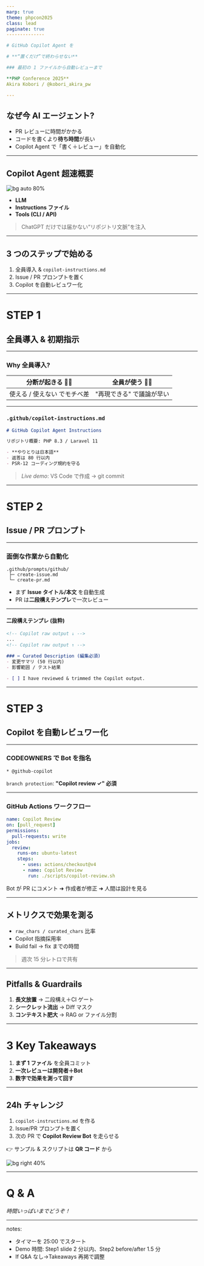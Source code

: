 ```yaml
---
marp: true
theme: phpcon2025
class: lead
paginate: true
--------------

# GitHub Copilot Agent を

# **“置くだけ”で終わらせない**

### 最初の 1 ファイルから自動レビューまで

**PHP Conference 2025**
Akira Kobori / @kobori_akira_pw

---
```


## なぜ今 AI エージェント?

* PR レビューに時間がかかる
* コードを書くより**待ち時間**が長い
* Copilot Agent で「書く＋レビュー」を自動化

<!-- Ask audience: 1 PR レビューに何分? 挙手 -->

---

## Copilot Agent 超速概要

![bg auto 80%](assets/agent-overview.png)

* **LLM**
* **Instructions ファイル**
* **Tools (CLI / API)**

> ChatGPT だけでは届かない“リポジトリ文脈”を注入

---

## 3 つのステップで始める

1. 全員導入 & `copilot-instructions.md`
2. Issue / PR プロンプトを置く
3. Copilot を自動レビュワー化

---

<!-- _class: lead -->

# STEP 1

## 全員導入 & 初期指示

---

### Why 全員導入?

| 分断が起きる 🙅‍♂️               | 全員が使う 🙆‍♂️              |
| ---------------------------- | ------------------------- |
| 使える / 使えない でモチベ差 | "再現できる" で議論が早い |

---

### `.github/copilot-instructions.md`

```md
# GitHub Copilot Agent Instructions

リポジトリ概要: PHP 8.3 / Laravel 11

- **やりとりは日本語**
- 返答は 80 行以内
- PSR-12 コーディング規約を守る
```

> *Live demo*: VS Code で作成 → git commit

---

<!-- _class: lead -->

# STEP 2

## Issue / PR プロンプト

---

### 面倒な作業から自動化

```
.github/prompts/github/
 ├─ create-issue.md
 └─ create-pr.md
```

* まず **Issue タイトル/本文** を自動生成
* PR は**二段構えテンプレ**で一次レビュー

---

#### 二段構えテンプレ (抜粋)

```md
<!-- Copilot raw output ↓ -->
...
<!-- Copilot raw output ↑ -->

### ✂ Curated Description (編集必須)
- 変更サマリ (50 行以内)
- 影響範囲 / テスト結果

- [ ] I have reviewed & trimmed the Copilot output.
```

---

<!-- _class: lead -->

# STEP 3

## Copilot を自動レビュワー化

---

### CODEOWNERS で Bot を指名

```
* @github-copilot
```

`branch protection`: **"Copilot review ✓" 必須**

---

### GitHub Actions ワークフロー

```yaml
name: Copilot Review
on: [pull_request]
permissions:
  pull-requests: write
jobs:
  review:
    runs-on: ubuntu-latest
    steps:
      - uses: actions/checkout@v4
      - name: Copilot Review
        run: ./scripts/copilot-review.sh
```

Bot が PR にコメント ➜ 作成者が修正 ➜ 人間は設計を見る

---

## メトリクスで効果を測る

* `raw_chars / curated_chars` 比率
* Copilot 指摘採用率
* Build fail → fix までの時間

> 週次 15 分レトロで共有

---

## Pitfalls & Guardrails

1. **長文放置** → 二段構え＋CI ゲート
2. **シークレット流出** → Diff マスク
3. **コンテキスト肥大** → RAG or ファイル分割

---

<!-- _class: lead -->

# 3 Key Takeaways

1. **まず 1 ファイル** を全員コミット
2. **一次レビューは開発者＋Bot**
3. **数字で効果を測って回す**

---

## 24h チャレンジ

1. `copilot-instructions.md` を作る
2. Issue/PR プロンプトを置く
3. 次の PR で **Copilot Review Bot** を走らせる

👉 サンプル & スクリプトは **QR コード** から

![bg right 40%](assets/qr-placeholder.png)

---

# Q & A

*時間いっぱいまでどうぞ！*

---

<!-- presenter notes -->

notes:

* タイマーを 25:00 でスタート
* Demo 時間: Step1 slide 2 分以内、Step2 before/after 1.5 分
* If Q\&A なし→Takeaways 再掲で調整
